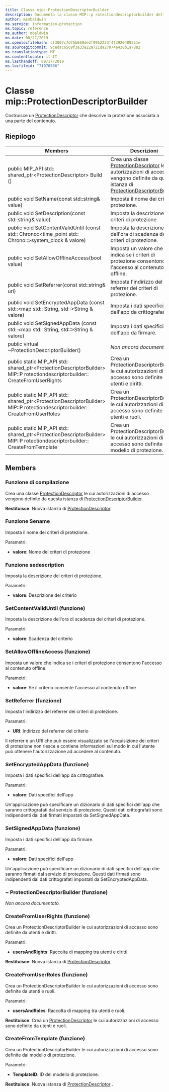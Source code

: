 ```yaml
---
title: Classe mip::ProtectionDescriptorBuilder
description: Documenta la classe MIP::p rotectiondescriptorbuilder dell'SDK Microsoft Information Protection (MIP).
author: msmbaldwin
ms.service: information-protection
ms.topic: reference
ms.author: mbaldwin
ms.date: 08/27/2019
ms.openlocfilehash: cf3007c7d75b669de3f9952223f4f3920489251e
ms.sourcegitcommit: 9cedac6569f3a33a22a721da27074a438b1a7882
ms.translationtype: MT
ms.contentlocale: it-IT
ms.lasthandoff: 09/17/2019
ms.locfileid: "71070586"
---
```

# <a name="class-mipprotectiondescriptorbuilder"></a>Classe mip::ProtectionDescriptorBuilder 
Costruisce un [ProtectionDescriptor](class_mip_protectiondescriptor.md) che descrive la protezione associata a una parte del contenuto.
  
## <a name="summary"></a>Riepilogo
 Members                        | Descrizioni                                
--------------------------------|---------------------------------------------
public MIP_API std:: shared_ptr\<ProtectionDescriptor\> Build ()  |  Crea una classe [ProtectionDescriptor](class_mip_protectiondescriptor.md) le cui autorizzazioni di accesso vengono definite da questa istanza di [ProtectionDescriptorBuilder](class_mip_protectiondescriptorbuilder.md).
public void SetName(const std::string& value)  |  Imposta il nome dei criteri di protezione.
public void SetDescription(const std::string& value)  |  Imposta la descrizione dei criteri di protezione.
public void SetContentValidUntil (const std:: Chrono::\<time_point std:: Chrono::\>system_clock & valore)  |  Imposta la descrizione dell'ora di scadenza dei criteri di protezione.
public void SetAllowOfflineAccess(bool value)  |  Imposta un valore che indica se i criteri di protezione consentono l'accesso al contenuto offline.
public void SetReferrer(const std::string& uri)  |  Imposta l'indirizzo del referrer dei criteri di protezione.
public void SetEncryptedAppData (const std::\<map std:: String, std::\>String & valore)  |  Imposta i dati specifici dell'app da crittografare.
public void SetSignedAppData (const std::\<map std:: String, std::\>String & valore)  |  Imposta i dati specifici dell'app da firmare.
public virtual ~ProtectionDescriptorBuilder()  | _Non ancora documentato._
public static MIP_API std:: shared_ptr&lt;ProtectionDescriptorBuilder&gt; MIP::P rotectiondescriptorbuilder:: CreateFromUserRights | Crea un ProtectionDescriptorBuilder le cui autorizzazioni di accesso sono definite da utenti e diritti.
public static MIP_API std:: shared_ptr&lt;ProtectionDescriptorBuilder&gt; MIP::P rotectiondescriptorbuilder:: CreateFromUserRoles | Crea un ProtectionDescriptorBuilder le cui autorizzazioni di accesso sono definite da utenti e ruoli.
public static MIP_API std:: shared_ptr&lt;ProtectionDescriptorBuilder&gt; MIP::P rotectiondescriptorbuilder:: CreateFromTemplate | Crea un ProtectionDescriptorBuilder le cui autorizzazioni di accesso sono definite dal modello di protezione. 


## <a name="members"></a>Members
  
### <a name="build-function"></a>Funzione di compilazione
Crea una classe [ProtectionDescriptor](class_mip_protectiondescriptor.md) le cui autorizzazioni di accesso vengono definite da questa istanza di [ProtectionDescriptorBuilder](class_mip_protectiondescriptorbuilder.md).

  
**Restituisce**: Nuova istanza di [ProtectionDescriptor](class_mip_protectiondescriptor.md)
  
### <a name="setname-function"></a>Funzione Sename
Imposta il nome dei criteri di protezione.

Parametri:  
* **valore**: Nome dei criteri di protezione


  
### <a name="setdescription-function"></a>Funzione sedescription
Imposta la descrizione dei criteri di protezione.

Parametri:  
* **valore**: Descrizione del criterio

### <a name="setcontentvaliduntil-function"></a>SetContentValidUntil (funzione)
Imposta la descrizione dell'ora di scadenza dei criteri di protezione.

Parametri:  
* **valore**: Scadenza del criterio


  
### <a name="setallowofflineaccess-function"></a>SetAllowOfflineAccess (funzione)
Imposta un valore che indica se i criteri di protezione consentono l'accesso al contenuto offline.

Parametri:  
* **valore**: Se il criterio consente l'accesso al contenuto offline

### <a name="setreferrer-function"></a>SetReferrer (funzione)
Imposta l'indirizzo del referrer dei criteri di protezione.

Parametri:  
* **URI**: Indirizzo del referrer del criterio


Il referrer è un URI che può essere visualizzato se l'acquisizione dei criteri di protezione non riesce e contiene informazioni sul modo in cui l'utente può ottenere l'autorizzazione ad accedere al contenuto.
  
### <a name="setencryptedappdata-function"></a>SetEncryptedAppData (funzione)
Imposta i dati specifici dell'app da crittografare.

Parametri:  
* **valore**: Dati specifici dell'app


Un'applicazione può specificare un dizionario di dati specifici dell'app che saranno crittografati dal servizio di protezione. Questi dati crittografati sono indipendenti dai dati firmati impostati da SetSignedAppData.
  
### <a name="setsignedappdata-function"></a>SetSignedAppData (funzione)
Imposta i dati specifici dell'app da firmare.

Parametri:  
* **valore**: Dati specifici dell'app


Un'applicazione può specificare un dizionario di dati specifici dell'app che saranno firmati dal servizio di protezione. Questi dati firmati sono indipendenti dai dati crittografati impostati da SetEncryptedAppData.
  
### <a name="protectiondescriptorbuilder-function"></a>~ ProtectionDescriptorBuilder (funzione)
_Non ancora documentato._

### <a name="createfromuserrights-function"></a>CreateFromUserRights (funzione)
Crea un ProtectionDescriptorBuilder le cui autorizzazioni di accesso sono definite da utenti e diritti.

Parametri:
* **usersAndRights**: Raccolta di mapping tra utenti e diritti.

**Restituisce**: Nuova istanza di [ProtectionDescriptor](class_mip_protectiondescriptor.md) 

### <a name="createfromuserroles-function"></a>CreateFromUserRoles (funzione)
Crea un ProtectionDescriptorBuilder le cui autorizzazioni di accesso sono definite da utenti e ruoli.

Parametri:
* **usersAndRoles**: Raccolta di mapping tra utenti e ruoli.

**Restituisce**: Crea un [ProtectionDescriptor](class_mip_protectiondescriptor.md) le cui autorizzazioni di accesso sono definite da utenti e ruoli.

### <a name="createfromtemplate-function"></a>CreateFromTemplate (funzione)
Crea un ProtectionDescriptorBuilder le cui autorizzazioni di accesso sono definite dal modello di protezione. 

Parametri:
* **TemplateID**: ID del modello di protezione.

**Restituisce**: Nuova istanza di [ProtectionDescriptor](class_mip_protectiondescriptor.md) .




